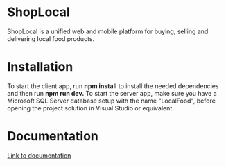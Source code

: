 # ShopLocal

ShopLocal is a unified web and mobile platform for buying, selling and delivering local food products. 


# Installation
To start the client app, run **npm install** to install the needed dependencies and then run **npm run dev.** To start the server app, make sure you have a Microsoft SQL Server database setup with the name "LocalFood", before opening the project solution in Visual Studio or equivalent. 

# Documentation
[Link to documentation](https://docs.google.com/document/d/1cADiVgj4qugkLgRtPuREdsN5umysvc7wbz95_5XDDcs/edit?usp=sharing)

